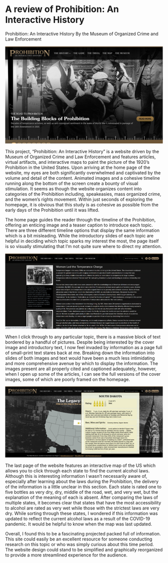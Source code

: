 # A review of Prohibition: An Interactive History

Prohibition: An Interactive History
By the Museum of Organized Crime and Law Enforcement

![Home Page](https://github.com/rebeccakiser/rebeccakiser/blob/master/images/Review%20Image%20Home%20Page.png)

This project, “Prohibition: An Interactive History” is a website driven by the Museum of Organized Crime and Law Enforcement and features articles, virtual artifacts, and interactive maps to paint the picture of the 1920’s Prohibition in the United States. Upon arriving at the home page of the website, my eyes are both significantly overwhelmed and captivated by the volume and detail of the content. Animated images and a cohesive timeline running along the bottom of the screen create a bounty of visual stimulation. It seems as though the website organizes content into categories of the Prohibition including, speakeasies, mass organized crime, and the women’s rights movement. Within just seconds of exploring the homepage, it is obvious that this study is as cohesive as possible from the early days of the Prohibition until it was lifted. 

The home page guides the reader through the timeline of the Prohibition, offering an enticing image and a teaser caption to introduce each topic. There are three different timeline options that display the same information which is a bit misleading. While the introductory slides of each topic are helpful in deciding which topic sparks my interest the most, the page itself is so visually stimulating that I’m not quite sure where to direct my attention. 
  
![Article](https://github.com/rebeccakiser/rebeccakiser/blob/master/images/Review%20Image%20Article.png)

When I click through to any particular topic, there is a massive block of text bordered by a handful of pictures. Despite being interested by the cover image and introductory text, I now feel invaded by information as a page full of small-print text stares back at me. Breaking down the information into slides of both images and text would have been a much less intimidating and more comprehensive avenue by which to display the information. The images present are all properly cited and captioned adequately, however, when I open up some of the articles, I can see the full versions of the cover images, some of which are poorly framed on the homepage. 
  
  ![Article](https://github.com/rebeccakiser/rebeccakiser/blob/master/images/Review%20Image%20map.png)
  
The last page of the website features an interactive map of the US which allows you to click through each state to find the current alcohol laws. Although this is interesting information I wasn’t necessarily aware of, especially after learning about the laws during the Prohibition, the delivery of the information is a little unclear in this section. Each state is rated one to five bottles as very dry, dry, middle of the road, wet, and very wet, but the explanation of the meaning of each is absent. After comparing the laws of multiple states, it becomes clear that states that have the most accessibility to alcohol are rated as very wet while those with the strictest laws are very dry. While sorting through these states, I wondered if this information was updated to reflect the current alcohol laws as a result of the COVID-19 pandemic. It would be helpful to know when the map was last updated. 

Overall, I found this to be a fascinating projected packed full of information. This site could easily be an excellent resource for someone conducting research on this topic or who was simply curious about this time period. The website design could stand to be simplified and graphically reorganized to provide a more streamlined experience for the audience. 

